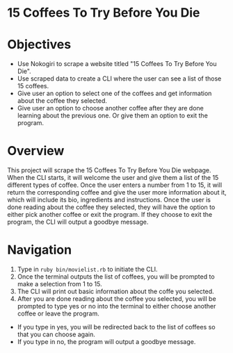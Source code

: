 # 15 Coffees To Try Before You Die

# Objectives
- Use Nokogiri to scrape a website titled "15 Coffees To Try Before You Die".
- Use scraped data to create a CLI where the user can see a list of those 15 coffees.
- Give user an option to select one of the coffees and get information about the coffee they selected.
- Give user an option to choose another coffee after they are done learning about the previous one. Or give them an option to exit the program.

# Overview
This project will scrape the 15 Coffees To Try Before You Die webpage. When the CLI starts, it will welcome the user and give them a list of the 15 different types of coffee. Once the user enters a number from 1 to 15, it will return the corresponding coffee and give the user more information about it, which will include its bio, ingredients and instructions. Once the user is done reading about the coffee they selected, they will have the option to either pick another coffee or exit the program. If they choose to exit the program, the CLI will output a goodbye message.

# Navigation
1. Type in `ruby bin/movielist.rb` to initiate the CLI.
2. Once the terminal outputs the list of coffees, you will be prompted to make a selection from 1 to 15.
3. The CLI will print out basic information about the coffe you selected.
4. After you are done reading about the coffee you selected, you will be prompted to type yes or no into the terminal to either choose another coffee or leave the program.
  - If you type in yes, you will be redirected back to the list of coffees so that you can choose again.
  - If you type in no, the program will output a goodbye message.
